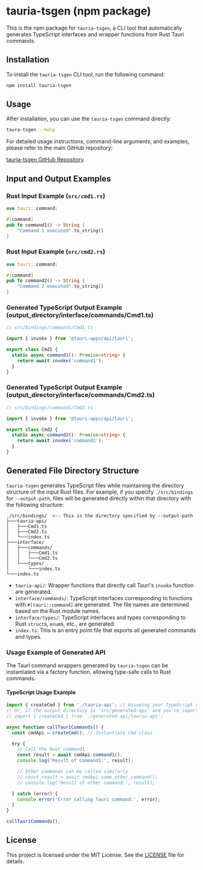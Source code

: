 # tauria-tsgen (npm package)

This is the npm package for `tauria-tsgen`, a CLI tool that automatically generates TypeScript interfaces and wrapper functions from Rust Tauri commands.

## Installation

To install the `tauria-tsgen` CLI tool, run the following command:

```bash
npm install tauria-tsgen
```

## Usage

After installation, you can use the `tauria-tsgen` command directly:

```bash
taura-tsgen --help
```

For detailed usage instructions, command-line arguments, and examples, please refer to the main GitHub repository:

[tauria-tsgen GitHub Repository](https://github.com/yamada28go/tauria-tsgen#readme)

## Input and Output Examples

### Rust Input Example (`src/cmd1.rs`)

```rust
use tauri::command;

#[command]
pub fn command1() -> String {
    "Command 1 executed".to_string()
}
```

### Rust Input Example (`src/cmd2.rs`)

```rust
use tauri::command;

#[command]
pub fn command2() -> String {
    "Command 2 executed".to_string()
}
```

### Generated TypeScript Output Example (output_directory/interface/commands/Cmd1.ts)

```typescript
// src/bindings/commands/Cmd1.ts

import { invoke } from '@tauri-apps/api/tauri';

export class Cmd1 {
  static async command1(): Promise<string> {
    return await invoke('command1');
  }
}
```

### Generated TypeScript Output Example (output_directory/interface/commands/Cmd2.ts)

```typescript
// src/bindings/commands/Cmd2.ts

import { invoke } from '@tauri-apps/api/tauri';

export class Cmd2 {
  static async command2(): Promise<string> {
    return await invoke('command2');
  }
}
```

## Generated File Directory Structure

`tauria-tsgen` generates TypeScript files while maintaining the directory structure of the input Rust files.
For example, if you specify `./src/bindings` for `--output-path`, files will be generated directly within that directory with the following structure:

```
./src/bindings/  <-- This is the directory specified by --output-path
├───tauria-api/
│   ├───Cmd1.ts
│   ├───Cmd2.ts
│   └───index.ts
├───interface/
│   ├───commands/
│   │   ├───Cmd1.ts
│   │   └───Cmd2.ts
│   └───types/
│       └───index.ts
└───index.ts
```

- `tauria-api/`: Wrapper functions that directly call Tauri's `invoke` function are generated.
- `interface/commands/`: TypeScript interfaces corresponding to functions with `#[tauri::command]` are generated. The file names are determined based on the Rust module names.
- `interface/types/`: TypeScript interfaces and types corresponding to Rust `struct`s, `enum`s, etc., are generated.
- `index.ts`: This is an entry point file that exports all generated commands and types.

### Usage Example of Generated API

The Tauri command wrappers generated by `tauria-tsgen` can be instantiated via a factory function, allowing type-safe calls to Rust commands.

#### TypeScript Usage Example

```typescript
import { createCmd } from './tauria-api'; // Assuming your TypeScript config or bundler resolves from the output directory
// Or, if the output directory is 'src/generated-api' and you're importing from 'src/main.ts':
// import { createCmd } from './generated-api/tauria-api';

async function callTauriCommands() {
  const cmdApi = createCmd(); // Instantiate Cmd class

  try {
    // Call the Rust command1
    const result = await cmdApi.command1();
    console.log('Result of command1:', result);

    // Other commands can be called similarly
    // const result = await cmdApi.some_other_command();
    // console.log('Result of other command:', result);

  } catch (error) {
    console.error('Error calling Tauri command:', error);
  }
}

callTauriCommands();
```

## License

This project is licensed under the MIT License. See the [LICENSE](../../LICENSE) file for details.
